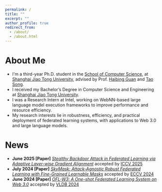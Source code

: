 ```yaml
---
permalink: /
title: ""
excerpt: ""
author_profile: true
redirect_from: 
  - /about/
  - /about.html
---
```


# About Me

* I'm a third-year Ph.D. student in the [School of Computer Science](https://www.cs.sjtu.edu.cn), at [Shanghai Jiao Tong University](https://en.sjtu.edu.cn), advised by Prof. [Haibing Guan](https://www.cs.sjtu.edu.cn/PeopleDetail.aspx?id=102) and [Tao Song](https://www.cs.sjtu.edu.cn/PeopleDetail.aspx?id=424).
* I received my Bachelor’s Degree in Computer Science and Engineering at [Shanghai Jiao Tong University](http://en.sjtu.edu.cn/).
* I was a Research Intern at Intel, working on WebNN-based large language model execution frameworks to improve performance and resource efficiency.
* My research interests lie in robustness, efficiency, and practical deployment of federated learning systems, with applications to Web 3.0 and large language models. 

# News

* **June 2025 \[Paper\]** [*Stealthy Backdoor Attack in Federated Learning via Adaptive Layer-wise Gradient Alignment*](https://openaccess.thecvf.com/content/ICCV2025/papers/Yang_Stealthy_Backdoor_Attack_in_Federated_Learning_via_Adaptive_Layer-wise_Gradient_ICCV_2025_paper.pdf) accepted by [ICCV 2025](https://iccv.thecvf.com/Conferences/2025)  
* **July 2024 \[Paper\]** [*SkyMask: Attack-Agnostic Robust Federated Learning with Fine-Grained Learnable Masks*](https://arxiv.org/pdf/2312.12484) accepted by [ECCV 2024](https://eccv.ecva.net/Conferences/2024)  
* **June 2024 \[Paper\]** [*OFL-W3: A One-shot Federated Learning System on Web 3.0*](https://arxiv.org/pdf/2408.07096) accepted by [VLDB 2024](https://vldb.org/2024/)  
